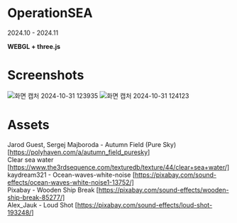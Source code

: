 # OperationSEA
2024.10 - 2024.11

**WEBGL + three.js**


# Screenshots

![화면 캡처 2024-10-31 123935](https://github.com/user-attachments/assets/20440ea0-772b-4280-81be-37cd4070ae1e)
![화면 캡처 2024-10-31 124123](https://github.com/user-attachments/assets/ba581d4b-4e71-494d-8ba9-fdba0c912301)

# Assets

Jarod Guest, Sergej Majboroda - Autumn Field (Pure Sky) [https://polyhaven.com/a/autumn_field_puresky]<br>
Clear sea water [https://www.the3rdsequence.com/texturedb/texture/44/clear+sea+water/]<br>
kaydream321 - Ocean-waves-white-noise [https://pixabay.com/sound-effects/ocean-waves-white-noise1-13752/]<br>
Pixabay - Wooden Ship Break [https://pixabay.com/sound-effects/wooden-ship-break-85277/]<br>
Alex_Jauk - Loud Shot [https://pixabay.com/sound-effects/loud-shot-193248/]<br>
